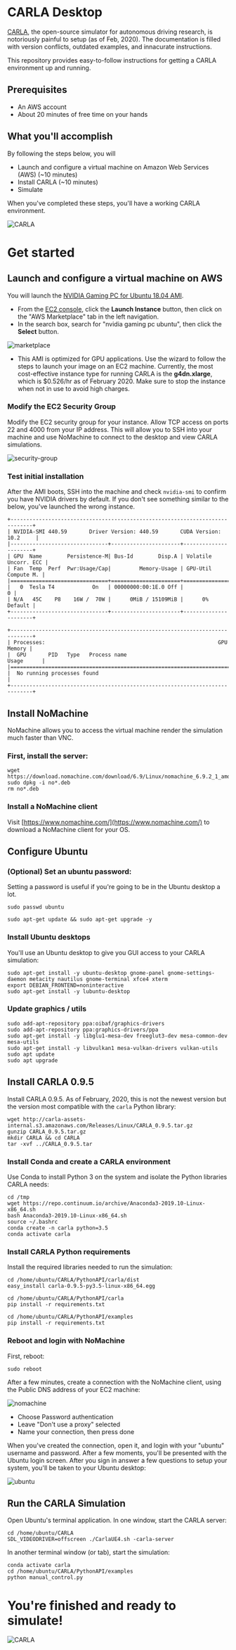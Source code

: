 # CARLA Desktop

[CARLA](http://carla.org), the open-source simulator for autonomous driving research, is notoriously painful to setup (as of Feb, 2020). The documentation is filled with version conflicts, outdated examples, and innacurate instructions. 

This repository provides easy-to-follow instructions for getting a CARLA environment up and running. 

## Prerequisites

* An AWS account
* About 20 minutes of free time on your hands

## What you'll accomplish

By following the steps below, you will

* Launch and configure a virtual machine on Amazon Web Services (AWS) (~10 minutes)
* Install CARLA (~10 minutes)
* Simulate

When you've completed these steps, you'll have a working CARLA environment.

![CARLA](img/carla.gif)

# Get started

## Launch and configure a virtual machine on AWS

You will launch the [NVIDIA Gaming PC for Ubuntu 18.04 AMI](https://aws.amazon.com/marketplace/pp/B07SSKJMBJ?ref=cns_1clkPro). 

* From the [EC2 console](https://console.aws.amazon.com/ec2/v2/), click the **Launch Instance** button, then click on the "AWS Marketplace" tab in the left navigation.
* In the search box, search for "nvidia gaming pc ubuntu", then click the **Select** button.

![marketplace](img/ami-aws-marketplace.png)

* This AMI is optimized for GPU applications. Use the wizard to follow the steps to launch your image on an EC2 machine. Currently, the most cost-effective instance type for running CARLA is the __g4dn.xlarge__, which is $0.526/hr as of February 2020. Make sure to stop the instance when not in use to avoid high charges. 

### Modify the EC2 Security Group

Modify the EC2 security group for your instance. Allow TCP access on ports 22 and 4000 from your IP address. This will allow you to SSH into your machine and use NoMachine to connect to the desktop and view CARLA simulations.

![security-group](img/sg.png)

### Test initial installation

After the AMI boots, SSH into the machine and check `nvidia-smi` to confirm you have NVIDIA drivers by default. If you don't see something similar to the below, you've launched the wrong instance.

```
+-----------------------------------------------------------------------------+
| NVIDIA-SMI 440.59       Driver Version: 440.59       CUDA Version: 10.2     |
|-------------------------------+----------------------+----------------------+
| GPU  Name        Persistence-M| Bus-Id        Disp.A | Volatile Uncorr. ECC |
| Fan  Temp  Perf  Pwr:Usage/Cap|         Memory-Usage | GPU-Util  Compute M. |
|===============================+======================+======================|
|   0  Tesla T4            On   | 00000000:00:1E.0 Off |                    0 |
| N/A   45C    P8    16W /  70W |      0MiB / 15109MiB |      0%      Default |
+-------------------------------+----------------------+----------------------+

+-----------------------------------------------------------------------------+
| Processes:                                                       GPU Memory |
|  GPU       PID   Type   Process name                             Usage      |
|=============================================================================|
|  No running processes found                                                 |
+-----------------------------------------------------------------------------+
```

## Install NoMachine

NoMachine allows you to access the virtual machine render the simulation much faster than VNC. 

### First, install the server:

```
wget https://download.nomachine.com/download/6.9/Linux/nomachine_6.9.2_1_amd64.deb
sudo dpkg -i no*.deb
rm no*.deb
```

### Install a NoMachine client

Visit [https://www.nomachine.com/](https://www.nomachine.com/) to download a NoMachine client for your OS.

## Configure Ubuntu

### (Optional) Set an ubuntu password:

Setting a password is useful if you're going to be in the Ubuntu desktop a lot.

    sudo passwd ubuntu

    sudo apt-get update && sudo apt-get upgrade -y

### Install Ubuntu desktops

You'll use an Ubuntu desktop to give you GUI access to your CARLA simulation:

```
sudo apt-get install -y ubuntu-desktop gnome-panel gnome-settings-daemon metacity nautilus gnome-terminal xfce4 xterm
export DEBIAN_FRONTEND=noninteractive
sudo apt-get install -y lubuntu-desktop
```

### Update graphics / utils

```
sudo add-apt-repository ppa:oibaf/graphics-drivers
sudo add-apt-repository ppa:graphics-drivers/ppa
sudo apt-get install -y libglu1-mesa-dev freeglut3-dev mesa-common-dev mesa-utils
sudo apt-get install -y libvulkan1 mesa-vulkan-drivers vulkan-utils
sudo apt update
sudo apt upgrade
```

## Install CARLA 0.9.5

Install CARLA 0.9.5. As of February, 2020, this is not the newest version but the version most compatible with the `carla` Python library:

```
wget http://carla-assets-internal.s3.amazonaws.com/Releases/Linux/CARLA_0.9.5.tar.gz
gunzip CARLA_0.9.5.tar.gz
mkdir CARLA && cd CARLA
tar -xvf ../CARLA_0.9.5.tar
```

### Install Conda and create a CARLA environment

Use Conda to install Python 3 on the system and isolate the Python libraries CARLA needs:

```
cd /tmp
wget https://repo.continuum.io/archive/Anaconda3-2019.10-Linux-x86_64.sh
bash Anaconda3-2019.10-Linux-x86_64.sh
source ~/.bashrc
conda create -n carla python=3.5
conda activate carla
```

### Install CARLA Python requirements

Install the required libraries needed to run the simulation:


```
cd /home/ubuntu/CARLA/PythonAPI/carla/dist
easy_install carla-0.9.5-py3.5-linux-x86_64.egg

cd /home/ubuntu/CARLA/PythonAPI/carla
pip install -r requirements.txt

cd /home/ubuntu/CARLA/PythonAPI/examples
pip install -r requirements.txt
```

### Reboot and login with NoMachine

First, reboot:

    sudo reboot
    
After a few minutes, create a connection with the NoMachine client, using the Public DNS address of your EC2 machine:

![nomachine](img/nomachine.png)

* Choose Password authentication
* Leave "Don't use a proxy" selected
* Name your connection, then press done

When you've created the connection, open it, and login with your "ubuntu" username and password. After a few moments, you'll be presented with the Ubuntu login screen. After you sign in answer a few questions to setup your system, you'll be taken to your Ubuntu desktop:

![ubuntu](img/ubuntu.png)

## Run the CARLA Simulation

Open Ubuntu's terminal application. In one window, start the CARLA server:

    cd /home/ubuntu/CARLA
    SDL_VIDEODRIVER=offscreen ./CarlaUE4.sh -carla-server

In another terminal window (or tab), start the simulation:

    conda activate carla
    cd /home/ubuntu/CARLA/PythonAPI/examples
    python manual_control.py

# You're finished and ready to simulate!

![CARLA](img/carla.gif)
